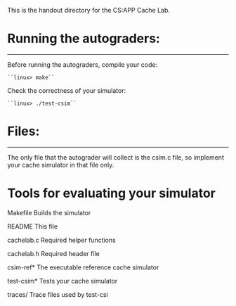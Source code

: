  This is the handout directory for the CS:APP Cache Lab. 

# Running the autograders:
************************

Before running the autograders, compile your code:

    ``linux> make``

Check the correctness of your simulator:

    ``linux> ./test-csim``

# Files:
***********************

The only file that the autograder will collect is the csim.c file,
so implement your cache simulator in that file only.

# Tools for evaluating your simulator
Makefile     Builds the simulator

README       This file

cachelab.c   Required helper functions

cachelab.h   Required header file

csim-ref*    The executable reference cache simulator

test-csim*   Tests your cache simulator

traces/      Trace files used by test-csi
